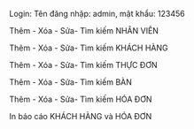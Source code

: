  Login: Tên đăng nhập: admin, mật khẩu: 123456

Thêm - Xóa - Sửa- Tìm kiếm  NHÂN VIÊN

Thêm - Xóa - Sửa- Tìm kiếm  KHÁCH HÀNG

Thêm - Xóa - Sửa- Tìm kiếm  THỰC ĐƠN

Thêm - Xóa - Sửa- Tìm kiếm  BÀN

Thêm - Xóa - Sửa- Tìm kiếm  HÓA ĐƠN

In báo cáo KHÁCH HÀNG và HÓA ĐƠN

